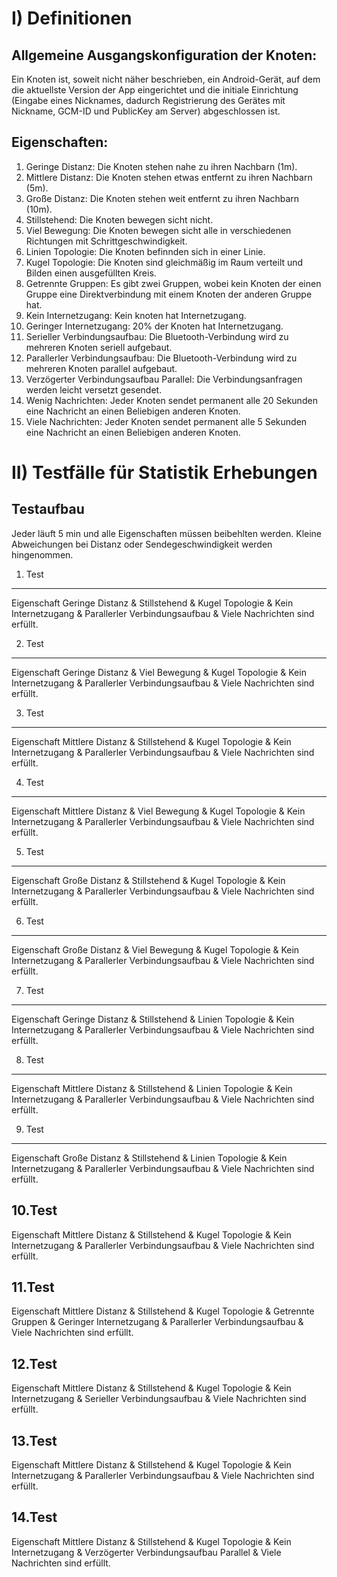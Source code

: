 I) Definitionen
======
Allgemeine Ausgangskonfiguration der Knoten:
------------------

Ein Knoten ist, soweit nicht näher beschrieben, ein Android-Gerät, auf dem die aktuellste Version der App eingerichtet und die initiale Einrichtung (Eingabe eines Nicknames, dadurch Registrierung des Gerätes mit Nickname, GCM-ID und PublicKey am Server) abgeschlossen ist. 

Eigenschaften:
---------------------
1. Geringe Distanz: Die Knoten stehen nahe zu ihren Nachbarn (1m).
2. Mittlere Distanz: Die Knoten stehen etwas entfernt zu ihren Nachbarn (5m).
3. Große Distanz: Die Knoten stehen weit entfernt zu ihren Nachbarn (10m).
4. Stillstehend: Die Knoten bewegen sicht nicht. 
5. Viel Bewegung: Die Knoten bewegen sicht alle in verschiedenen Richtungen mit Schrittgeschwindigkeit.
6. Linien Topologie: Die Knoten befinnden sich in einer Linie.
7. Kugel Topologie: Die Knoten sind gleichmäßig im Raum verteilt und Bilden einen ausgefüllten Kreis.
8. Getrennte Gruppen: Es gibt zwei Gruppen, wobei kein Knoten der einen Gruppe eine Direktverbindung mit einem Knoten der anderen Gruppe hat.
9. Kein Internetzugang: Kein knoten hat Internetzugang.
10. Geringer Internetzugang: 20% der Knoten hat Internetzugang.
11. Serieller Verbindungsaufbau: Die Bluetooth-Verbindung wird zu mehreren Knoten seriell aufgebaut.
12. Parallerler Verbindungsaufbau: Die Bluetooth-Verbindung wird zu mehreren Knoten parallel aufgebaut.
13. Verzögerter Verbindungsaufbau Parallel: Die Verbindungsanfragen werden leicht versetzt gesendet.
14. Wenig Nachrichten: Jeder Knoten sendet permanent alle 20 Sekunden eine Nachricht an einen Beliebigen anderen Knoten.
15. Viele Nachrichten: Jeder Knoten sendet permanent alle 5 Sekunden eine Nachricht an einen Beliebigen anderen Knoten.

II) Testfälle für Statistik Erhebungen
==================
Testaufbau
-----------------
Jeder läuft 5 min und alle Eigenschaften müssen beibehlten werden. Kleine Abweichungen bei Distanz oder Sendegeschwindigkeit werden hingenommen.

1. Test
-------------
Eigenschaft Geringe Distanz & Stillstehend & Kugel Topologie & Kein Internetzugang & Parallerler Verbindungsaufbau & Viele Nachrichten sind erfüllt.

2. Test
-------------
Eigenschaft Geringe Distanz & Viel Bewegung & Kugel Topologie & Kein Internetzugang & Parallerler Verbindungsaufbau & Viele Nachrichten sind erfüllt.

3. Test
-------------
Eigenschaft Mittlere Distanz & Stillstehend & Kugel Topologie & Kein Internetzugang & Parallerler Verbindungsaufbau & Viele Nachrichten sind erfüllt.

4. Test
-------------
Eigenschaft Mittlere Distanz & Viel Bewegung & Kugel Topologie & Kein Internetzugang & Parallerler Verbindungsaufbau & Viele Nachrichten sind erfüllt.

5. Test
-------------
Eigenschaft Große Distanz & Stillstehend & Kugel Topologie & Kein Internetzugang & Parallerler Verbindungsaufbau & Viele Nachrichten sind erfüllt.

6. Test
-------------
Eigenschaft Große Distanz & Viel Bewegung & Kugel Topologie & Kein Internetzugang & Parallerler Verbindungsaufbau & Viele Nachrichten sind erfüllt.

7. Test 
-------------
Eigenschaft Geringe Distanz & Stillstehend & Linien Topologie & Kein Internetzugang & Parallerler Verbindungsaufbau & Viele Nachrichten sind erfüllt.

8. Test 
-------------
Eigenschaft Mittlere Distanz & Stillstehend & Linien Topologie & Kein Internetzugang & Parallerler Verbindungsaufbau & Viele Nachrichten sind erfüllt.

9. Test 
-------------
Eigenschaft Große Distanz & Stillstehend & Linien Topologie & Kein Internetzugang & Parallerler Verbindungsaufbau & Viele Nachrichten sind erfüllt.

10.Test
-------------
Eigenschaft Mittlere Distanz & Stillstehend & Kugel Topologie & Kein Internetzugang & Parallerler Verbindungsaufbau & Viele Nachrichten sind erfüllt.

11.Test
-------------
Eigenschaft Mittlere Distanz & Stillstehend & Kugel Topologie & Getrennte Gruppen & Geringer Internetzugang & Parallerler Verbindungsaufbau & Viele Nachrichten sind erfüllt.

12.Test
-------------
Eigenschaft Mittlere Distanz & Stillstehend & Kugel Topologie & Kein Internetzugang & Serieller Verbindungsaufbau & Viele Nachrichten sind erfüllt.

13.Test
-------------
Eigenschaft Mittlere Distanz & Stillstehend & Kugel Topologie & Kein Internetzugang & Parallerler Verbindungsaufbau & Viele Nachrichten sind erfüllt.

14.Test
-------------
Eigenschaft Mittlere Distanz & Stillstehend & Kugel Topologie & Kein Internetzugang & Verzögerter Verbindungsaufbau Parallel & Viele Nachrichten sind erfüllt.

